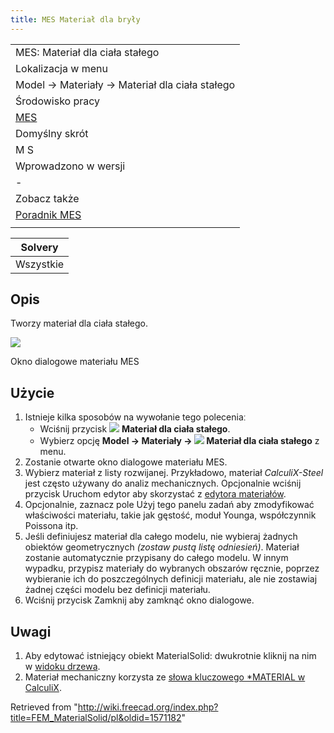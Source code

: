 ```yaml
---
title: MES Materiał dla bryły
---
```


|                                                    |
| -------------------------------------------------- |
| MES: Materiał dla ciała stałego                    |
| Lokalizacja w menu                                 |
| Model → Materiały → Materiał dla ciała stałego     |
| Środowisko pracy                                   |
| [MES](/FEM_Workbench/pl "FEM Workbench/pl")        |
| Domyślny skrót                                     |
| M S                                                |
| Wprowadzono w wersji                               |
| -                                                  |
| Zobacz także                                       |
| [Poradnik MES](/FEM_tutorial/pl "FEM tutorial/pl") |
|                                                    |

| Solvery   |
| --------- |
| Wszystkie |

## Opis

Tworzy materiał dla ciała stałego.

![](/images/FEMMaterialSolidProperties.png)

Okno dialogowe materiału MES

## Użycie

1. Istnieje kilka sposobów na wywołanie tego poleceniaː
   - Wciśnij przycisk ![](/images/FEM_MaterialSolid.svg) **Materiał dla ciała stałego**.
   - Wybierz opcję **Model → Materiały → ![](/images/FEM_MaterialSolid.svg) Materiał dla ciała stałego‏‎** z menu.
2. Zostanie otwarte okno dialogowe materiału MES.
3. Wybierz materiał z listy rozwijanej. Przykładowo, materiał _CalculiX-Steel_ jest często używany do analiz mechanicznych. Opcjonalnie wciśnij przycisk Uruchom edytor aby skorzystać z [edytora materiałów](/Material_Edit/pl "Material Edit/pl").
4. Opcjonalnie, zaznacz pole Użyj tego panelu zadań aby zmodyfikować właściwości materiału, takie jak gęstość, moduł Younga, współczynnik Poissona itp.
5. Jeśli definiujesz materiał dla całego modelu, nie wybieraj żadnych obiektów geometrycznych _(zostaw pustą listę odniesień)_. Materiał zostanie automatycznie przypisany do całego modelu. W innym wypadku, przypisz materiały do wybranych obszarów ręcznie, poprzez wybieranie ich do poszczególnych definicji materiału, ale nie zostawiaj żadnej części modelu bez definicji materiału.
6. Wciśnij przycisk Zamknij aby zamknąć okno dialogowe.

## Uwagi

1. Aby edytować istniejący obiekt MaterialSolid: dwukrotnie kliknij na nim w [widoku drzewa](/Tree_view/pl "Tree view/pl").
2. Materiał mechaniczny korzysta ze [słowa kluczowego \*MATERIAL w CalculiX](https://web.mit.edu/calculix_v2.7/CalculiX/ccx_2.7/doc/ccx/node216.html).

Retrieved from "<http://wiki.freecad.org/index.php?title=FEM_MaterialSolid/pl&oldid=1571182>"

